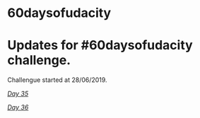# 60daysofudacity
# Updates for #60daysofudacity challenge. 
Challengue started at 28/06/2019.


[*Day 35*](https://github.com/Psychofun/fortnite_dances_real_life/commit/9b0c05028453b78d93ddd298f2b746c26058dc96)

[*Day 36*](https://github.com/Psychofun/fortnite_dances_real_life/commit/ecf4b29b4d996575ebb80ea8a7edbb66e88c6ae7)
